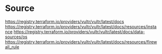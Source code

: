 # Source
https://registry.terraform.io/providers/vultr/vultr/latest/docs
https://registry.terraform.io/providers/vultr/vultr/latest/docs/resources/instance
https://registry.terraform.io/providers/vultr/vultr/latest/docs/data-sources/os
https://registry.terraform.io/providers/vultr/vultr/latest/docs/resources/firewall_rule